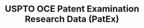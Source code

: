 ---
layout: default
bigquery: https://console.cloud.google.com/bigquery?p=patents-public-data&d=uspto_oce_pair&page=dataset
citation: 'Graham, S. Marco, A., and Miller, A. (2015). “The USPTO Patent Examination
  Research Dataset: A Window on the Process of Patent Examination.”'
contributors: Graham, S. Marco, A., Miller, A.
cost: None
description: The latest version of PatEx (referred to below as the 2020 release) contains
  detailed information on nearly 11.9 million publicly-viewable provisional and non-provisional
  patent applications to the USPTO and over 4.6 million Patent Cooperation Treaty
  (PCT) applications. It is based on data that OCE downloaded from the Patent Examination
  Data System (PEDS) in April, 2021. The PEDS data are sourced from Public PAIR. The
  first time that OCE used PEDS as the basis of PatEx was for the 2019 release. We
  took the PEDS data and organized it into the familiar PatEx data files, which are
  based on the organization of the Public PAIR portal. The data files include information
  on each application’s characteristics, prosecution history, continuation history,
  claims of foreign priority, patent term adjustment history, publication history,
  and correspondence address information.
documentation: 'For the 2019 and later releases, new technical documentation is available
  https://www.uspto.gov/sites/default/files/documents/PatEx-2019-Technical-Doc.pdf


  A document describing the 2014-2017 data sets is available and can be cited as:
  Graham, Stuart J.H. and Marco, Alan C. and Miller, Richard, The USPTO Patent Examination
  Research Dataset: A Window on the Process of Patent Examination (November 30, 2015).
  Available at SSRN: https://ssrn.com/abstract=2702637.'
last_edit: Mon, 04 Apr 2022 19:06:22 GMT
location: https://www.uspto.gov/ip-policy/economic-research/research-datasets/patent-examination-research-dataset-public-pair
maintained_by: EconomicsData@uspto.gov
related_publications: https://ssrn.com/abstract=29956744, https://ssrn.com/abstract=2702637
schema_fields: '[''disposal_type'', ''parent_application_number'', ''inventor_rank'',
  ''foreign_parent_date'', ''earliest_pgpub_number'', ''file_location'', ''abandon_date'',
  ''aia_first_to_file'', ''correspondence_region_code'', ''earliest_pgpub_date'',
  ''file_location_date'', ''application_number_pair'', ''recorded_date'', ''inventor_address_type'',
  ''application_type'', ''uspc_class'', ''filing_date'', ''inventor_name_last'', ''wipo_pub_number'',
  ''examiner_id'', ''wipo_pub_date'', ''examiner_art_unit'', ''child_filing_date'',
  ''continuation_type'', ''application_number'', ''invention_subject_matter'', ''correspondence_street_line_1'',
  ''correspondence_country_name'', ''inventor_country_name'', ''examiner_name_middle'',
  ''inventor_name_first'', ''status_code'', ''uspc_subclass'', ''correspondence_name_line_1'',
  ''event_description'', ''correspondence_postal_code'', ''confirm_number'', ''customer_number'',
  ''invention_title'', ''atty_docket_number'', ''parent_filing_date'', ''examiner_name_last'',
  ''correspondence_region_name'', ''event_code'', ''inventor_name_middle'', ''small_entity_indicator'',
  ''correspondence_street_line_2'', ''status_description'', ''inventor_country_code'',
  ''examiner_name_first'', ''sequence_number'', ''child_application_number'', ''appl_status_code'',
  ''correspondence_city'', ''patent_issue_date'', ''patent_number'', ''parent_country_code'',
  ''foreign_parent_id'', ''correspondence_name_line_2'', ''inventor_region_code'',
  ''parent_country'', ''appl_status_date'', ''correspondence_country_code'']'
shortname: patex
tags:
- patents
- legal
- history
terms_of_use: 'USPTO’s online databases are not designed or intended to be a source
  for bulk downloads of USPTO data when accessed through the website’s interfaces.
  Individuals, companies, IP addresses, or blocks of IP addresses who, in effect,
  deny or decrease service by generating unusually high numbers of database accesses
  (searches, pages, or hits), whether generated manually or in an automated fashion,
  may be denied access to USPTO servers without notice.


  Bulk data products may be separately obtained from the USPTO, either for free or
  at the cost of dissemination. For details, see information on Electronic Bulk Data
  Products: https://www.uspto.gov/learning-and-resources/electronic-bulk-data-products'
title: USPTO OCE Patent Examination Research Data (PatEx)
uuid: 4342caa7-23af-420c-b2f6-6088f133df6a
---